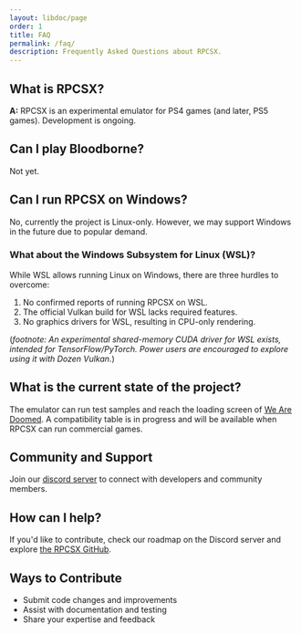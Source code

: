```yaml
---
layout: libdoc/page
order: 1
title: FAQ
permalink: /faq/
description: Frequently Asked Questions about RPCSX.
---
```


## What is RPCSX?

**A:** RPCSX is an experimental emulator for PS4 games (and later, PS5 games). Development is ongoing.

## Can I play Bloodborne? 

Not yet.

## Can I run RPCSX on Windows?

No, currently the project is Linux-only. However, we may support Windows in the future due to popular demand.

### What about the Windows Subsystem for Linux (WSL)?
While WSL allows running Linux on Windows, there are three hurdles to overcome:
1. No confirmed reports of running RPCSX on WSL.
2. The official Vulkan build for WSL lacks required features.
3. No graphics drivers for WSL, resulting in CPU-only rendering.

(*footnote: An experimental shared-memory CUDA driver for WSL exists, intended for TensorFlow/PyTorch. Power users are encouraged to explore using it with Dozen Vulkan.*)

## What is the current state of the project?

The emulator can run test samples and reach the loading screen of [We Are Doomed](https://store.playstation.com/en-us/product/UP2195-CUSA01783_00-WEAREDOOMED00000).  A compatibility table is in progress and will be available when RPCSX can run commercial games.

## Community and Support

Join our [discord server](https://discord.com/invite/WEGamDwZnE) to connect with developers and community members.

## How can I help?

If you'd like to contribute, check our roadmap on the Discord server and explore [the RPCSX GitHub](https://github.com/rpcsx/rpcsx).

## Ways to Contribute

- Submit code changes and improvements
- Assist with documentation and testing
- Share your expertise and feedback

